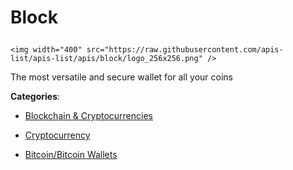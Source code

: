 # Block<p align="center">
    <img width="400" src="https://raw.githubusercontent.com/apis-list/apis-list/apis/block/logo_256x256.png" />
</p>

The most versatile and secure wallet for all your coins

**Categories**:

- [Blockchain & Cryptocurrencies](https://github/apis-list/apis-list#blockchain-and-cryptocurrencies)

- [Cryptocurrency](https://github/apis-list/apis-list#cryptocurrency)

- [Bitcoin/Bitcoin Wallets](https://github/apis-list/apis-list#bitcoin-bitcoin-wallets)





